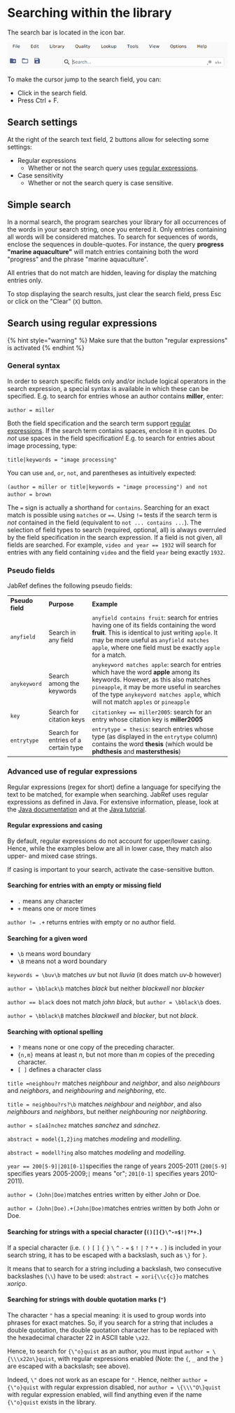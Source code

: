 # Searching within the library

The search bar is located in the icon bar.

![Screenshot of the search bar](../.gitbook/assets/search-bar-v5.2%20%282%29%20%281%29%20%281%29%20%282%29%20%282%29%20%282%29%20%282%29%20%282%29%20%282%29%20%282%29%20%283%29%20%283%29.png)

To make the cursor jump to the search field, you can:

* Click in the search field.
* Press Ctrl + F.

## Search settings

At the right of the search text field, 2 buttons allow for selecting some settings:

* Regular expressions
  * Whether or not the search query uses [regular expressions](search.md#regular-expressions).
* Case sensitivity
  * Whether or not the search query is case sensitive.

## Simple search

In a normal search, the program searches your library for all occurrences of the words in your search string, once you entered it. Only entries containing all words will be considered matches. To search for sequences of words, enclose the sequences in double-quotes. For instance, the query **progress "marine aquaculture"** will match entries containing both the word "progress" and the phrase "marine aquaculture".

All entries that do not match are hidden, leaving for display the matching entries only.

To stop displaying the search results, just clear the search field, press Esc or click on the "Clear" \(`X`\) button.

## Search using regular expressions <a id="advanced"></a>

{% hint style="warning" %}
Make sure that the button "regular expressions" is activated
{% endhint %}

### General syntax

In order to search specific fields only and/or include logical operators in the search expression, a special syntax is available in which these can be specified. E.g. to search for entries whose an author contains **miller**, enter:

`author = miller`

Both the field specification and the search term support [regular expressions](search.md#regular-expressions). If the search term contains spaces, enclose it in quotes. Do _not_ use spaces in the field specification! E.g. to search for entries about image processing, type:

`title|keywords = "image processing"`

You can use `and`, `or`, `not`, and parentheses as intuitively expected:

`(author = miller or title|keywords = "image processing") and not author = brown`

The `=` sign is actually a shorthand for `contains`. Searching for an exact match is possible using `matches` or `==`. Using `!=` tests if the search term is _not_ contained in the field \(equivalent to `not ... contains ...`\). The selection of field types to search \(required, optional, all\) is always overruled by the field specification in the search expression. If a field is not given, all fields are searched. For example, `video and year == 1932` will search for entries with any field containing `video` and the field `year` being exactly `1932`.

### Pseudo fields

JabRef defines the following pseudo fields:

|  |  |  |
| :--- | :--- | :--- |
| **Pseudo field** | **Purpose** | **Example** |
| `anyfield` | Search in any field | `anyfield contains fruit`: search for entries having one of its fields containing the word **fruit**. This is identical to just writing `apple`. It may be more useful as `anyfield matches apple`, where one field must be exactly `apple` for a match. |
| `anykeyword` | Search among the keywords | `anykeyword matches apple`: search for entries which have the word **apple** among its keywords. However, as this also matches `pineapple`, it may be more useful in searches of the type `anykeyword matches apple`, which will not match `apples` or `pineapple` |
| `key` | Search for citation keys | `citationkey == miller2005`: search for an entry whose citation key is **miller2005** |
| `entrytype` | Search for entries of a certain type | `entrytype = thesis`: search entries whose type \(as displayed in the `entrytype` column\) contains the word **thesis** \(which would be **phdthesis** and **mastersthesis**\) |

### Advanced use of regular expressions

Regular expressions \(regex for short\) define a language for specifying the text to be matched, for example when searching. JabRef uses regular expressions as defined in Java. For extensive information, please, look at the [Java documentation](https://docs.oracle.com/javase/8/docs/api/java/util/regex/Pattern.html) and at the [Java tutorial](https://docs.oracle.com/javase/tutorial/essential/regex/).

#### Regular expressions and casing

By default, regular expressions do not account for upper/lower casing. Hence, while the examples below are all in lower case, they match also upper- and mixed case strings.

If casing is important to your search, activate the case-sensitive button.

#### Searching for entries with an empty or missing field

* `.` means any character
* `+` means one or more times

`author != .+` returns entries with empty or no author field.

#### Searching for a given word

* `\b` means word boundary
* `\B` means not a word boundary

`keywords = \buv\b` matches _uv_ but not _lluvia_ \(it does match _uv-b_ however\)

`author = \bblack\b` matches _black_ but neither _blackwell_ nor _blacker_

`author == black` does not match _john black_, but `author = \bblack\b` does.

`author = \bblack\B` matches _blackwell_ and _blacker_, but not _black_.

#### Searching with optional spelling

* `?` means none or one copy of the preceding character.
* `{n,m}` means at least _n_, but not more than _m_ copies of the preceding character.
* `[ ]` defines a character class

`title =neighbou?r` matches _neighbour_ and _neighbor_, and also _neighbours_ and _neighbors_, and _neighbouring_ and _neighboring_, etc.

`title = neighbou?rs?\b` matches _neighbour_ and _neighbor_, and also _neighbours_ and _neighbors_, but neither _neighbouring_ nor _neighboring_.

`author = s[aá]nchez` matches _sanchez_ and _sánchez_.

`abstract = model{1,2}ing` matches _modeling_ and _modelling_.

`abstract = modell?ing` also matches _modeling_ and _modelling_.

`year == 200[5-9]|201[0-1]​`specifies the range of years 2005-2011 \(`200[5-9]` specifies years 2005-2009;`|` means "or"; `201[0-1]` specifies years 2010-2011\).

`author = (John|Doe)`matches entries written by either John or Doe.

`author = (John|Doe).+(John|Doe)`matches entries written by both John or Doe.

#### Searching for strings with a special character \(`()[]{}\^-=$!|?*+.`\)

If a special character \(i.e. `(` `)` `[` `]` `{` `}` `\` `^` `-` `=` `$` `!` `|` `?` `*` `+` `.` \) is included in your search string, it has to be escaped with a backslash, such as `\}` for `}`.

It means that to search for a string including a backslash, two consecutive backslashes \(`\\`\) have to be used: `abstract = xori{\\c{c}}o` matches _xoriço_.

#### Searching for strings with double quotation marks \(`"`\)

The character `"` has a special meaning: it is used to group words into phrases for exact matches. So, if you search for a string that includes a double quotation, the double quotation character has to be replaced with the hexadecimal character 22 in ASCII table `\x22`.

Hence, to search for `{\"o}quist` as an author, you must input `author = \{\\\x22o\}quist`, with regular expressions enabled \(Note: the `{`, `_` and the `}` are escaped with a backslash; see above\).

Indeed, `\"` does not work as an escape for `"`. Hence, neither `author = {\"o}quist` with regular expression disabled, nor `author = \{\\\"O\}quist` with regular expression enabled, will find anything even if the name `{\"o}quist` exists in the library.


